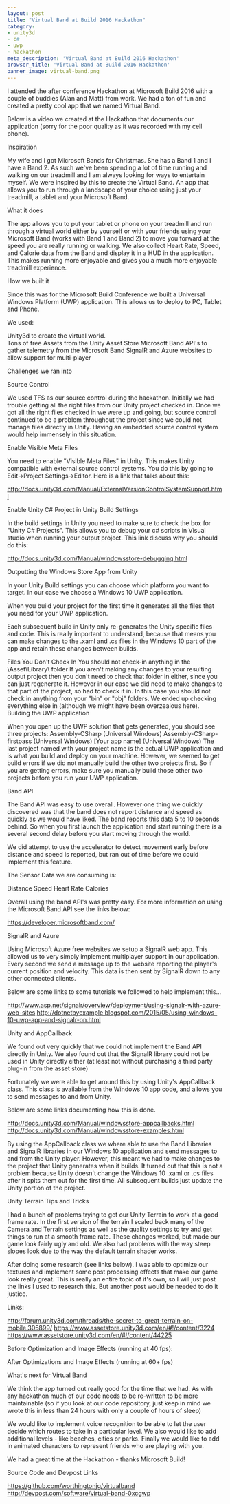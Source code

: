 ```yaml
---
layout: post
title: "Virtual Band at Build 2016 Hackathon"
category: 
- unity3d
- c#
- uwp
- hackathon
meta_description: 'Virtual Band at Build 2016 Hackathon'
browser_title: 'Virtual Band at Build 2016 Hackathon'
banner_image: virtual-band.png
---
```


I attended the after conference Hackathon at Microsoft Build 2016 with a couple of buddies (Alan and Matt) from work. We had a ton of fun and created a pretty cool app that we named Virtual Band.

Below is a video we created at the Hackathon that documents our application (sorry for the poor quality as it was recorded with my cell phone).



Inspiration

My wife and I got Microsoft Bands for Christmas.  She has a Band 1 and I have a Band 2.  As such we've been spending a lot of time running and walking on our treadmill and I am always looking for ways to entertain myself.  We were inspired by this to create the Virtual Band.  An app that allows you to run through a landscape of your choice using just your treadmill, a tablet and your Microsoft Band.


What it does

The app allows you to put your tablet or phone on your treadmill and run through a virtual world either by yourself or with your friends using your Microsoft Band (works with Band 1 and Band 2) to move you forward at the speed you are really running or walking.  We also collect Heart Rate, Speed, and Calorie data from the Band and display it in a HUD in the application.  This makes running more enjoyable and gives you a much more enjoyable treadmill experience.


How we built it 

Since this was for the Microsoft Build Conference we built a Universal Windows Platform (UWP) application.  This allows us to deploy to PC, Tablet and Phone. 

We used:

Unity3d to create the virtual world.  
Tons of free Assets from the Unity Asset Store
Microsoft Band API's to gather telemetry from the Microsoft Band
SignalR and Azure websites to allow support for multi-player


Challenges we ran into 

Source Control

We used TFS as our source control during the hackathon.  Initially we had trouble getting all the right files from our Unity project checked in.  Once we got all the right files checked in we were up and going, but source control continued to be a problem throughout the project since we could not manage files directly in Unity.  Having an embedded source control system would help immensely in this situation.

Enable Visible Meta Files

You need to enable "Visible Meta Files" in Unity.  This makes Unity compatible with external source control systems.  You do this by going to Edit->Project Settings->Editor.  Here is a link that talks about this:

http://docs.unity3d.com/Manual/ExternalVersionControlSystemSupport.html

Enable Unity C# Project in Unity Build Settings

In the build settings in Unity you need to make sure to check the box for "Unity C# Projects".  This allows you to debug your c# scripts in Visual studio when running your output project.  This link discuss why you should do this:

http://docs.unity3d.com/Manual/windowsstore-debugging.html

Outputting the Windows Store App from Unity

In your Unity Build settings you can choose which platform you want to target.  In our case we choose a Windows 10 UWP application. 

When you build your project for the first time it generates all the files that you need for your UWP application. 

Each subsequent build in Unity only re-generates the Unity specific files and code.  This is really important to understand, because that means you can make changes to the .xaml and .cs files in the Windows 10 part of the app and retain these changes between builds. 

Files You Don't Check In
You should not check-in anything in the \Asset\Library\ folder
If you aren't making any changes to your resulting output project then you don't need to check that folder in either, since you can just regenerate it.
However in our case we did need to make changes to that part of the project, so had to check it in.   In this case you should not check in anything from your "bin" or "obj" folders.  We ended up checking everything else in (although we might have been overzealous here).
Building the UWP application

When you open up the UWP solution that gets generated, you should see three projects:
Assembly-CSharp (Universal Windows)
Assembly-CSharp-firstpass (Universal Windows)
[Your app name] (Universal Windows)
The last project named with your project name is the actual UWP application and is what you build and deploy on your machine.  However, we seemed to get build errors if we did not manually build the other two projects first.  So if you are getting errors, make sure you manually build those other two projects before you run your UWP application.

Band API

The Band API was easy to use overall.  However one thing we quickly discovered was that the band does not report distance and speed as quickly as we would have liked.  The band reports this data 5 to 10 seconds behind.  So when you first launch the application and start running there is a several second delay before you start moving through the world.

We did attempt to use the accelerator to detect movement early before distance and speed is reported, but ran out of time before we could implement this feature.

The Sensor Data we are consuming is:

Distance
Speed
Heart Rate
Calories

Overall using the band API's was pretty easy.  For more information on using the Microsoft Band API see the links below:

https://developer.microsoftband.com/

SignalR and Azure

Using Microsoft Azure free websites we setup a SignalR web app.  This allowed us to very simply implement multiplayer support in our application.  Every second we send a message up to the website reporting the player's current position and velocity.  This data is then sent by SignalR down to any other connected clients.

Below are some links to some tutorials we followed to help implement this...

http://www.asp.net/signalr/overview/deployment/using-signalr-with-azure-web-sites
http://dotnetbyexample.blogspot.com/2015/05/using-windows-10-uwp-app-and-signalr-on.html

Unity and AppCallback

We found out very quickly that we could not implement the Band API directly in Unity.  We also found out that the SignalR library could not be used in Unity directly either (at least not without purchasing a third party plug-in from the asset store)

Fortunately we were able to get around this by using Unity's AppCallback class.  This class is available from the Windows 10 app code, and allows you to send messages to and from Unity.

Below are some links documenting how this is done.

http://docs.unity3d.com/Manual/windowsstore-appcallbacks.html
http://docs.unity3d.com/Manual/windowsstore-examples.html

By using the AppCallback class we where able to use the Band Libraries and SignalR libraries in our Windows 10 application and send messages to and from the Unity player.  However, this meant we had to make changes to the project that Unity generates when it builds.  It turned out that this is not a problem because Unity doesn't change the Windows 10 .xaml or .cs files after it spits them out for the first time.  All subsequent builds just update the Unity portion of the project.


Unity Terrain Tips and Tricks

I had a bunch of problems trying to get our Unity Terrain to work at a good frame rate.  In the first version of the terrain I scaled back many of the Camera and Terrain settings as well as the quality settings to try and get things to run at a smooth frame rate.  These changes worked, but made our game look fairly ugly and old.  We also had problems with the way steep slopes look due to the way the default terrain shader works.

After doing some research (see links below).  I was able to optimize our textures and implement some post processing effects that make our game look really great.  This is really an entire topic of it's own, so I will just post the links I used to research this.  But another post would be needed to do it justice.

Links:

http://forum.unity3d.com/threads/the-secret-to-great-terrain-on-mobile.305899/
https://www.assetstore.unity3d.com/en/#!/content/3224
https://www.assetstore.unity3d.com/en/#!/content/44225

Before Optimization and Image Effects (running at 40 fps):



After Optimizations and Image Effects (running at 60+ fps)









What's next for Virtual Band 

We think the app turned out really good for the time that we had. As with any hackathon much of our code needs to be re-written to be more maintainable (so if you look at our code repository, just keep in mind we wrote this in less than 24 hours with only a couple of hours of sleep)

We would like to implement voice recognition to be able to let the user decide which routes to take in a particular level. We also would like to add additional levels - like beaches, cities or parks. Finally we would like to add in animated characters to represent friends who are playing with you.

We had a great time at the Hackathon - thanks Microsoft Build!

Source Code and Devpost Links

https://github.com/worthingtonjg/virtualband
http://devpost.com/software/virtual-band-0xcgwp

